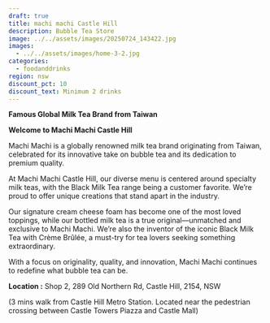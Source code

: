 ```yaml
---
draft: true
title: machi machi Castle Hill
description: Bubble Tea Store
image: ../../assets/images/20250724_143422.jpg
images:
  - ../../assets/images/home-3-2.jpg
categories:
  - foodanddrinks
region: nsw
discount_pct: 10
discount_text: Minimum 2 drinks
---
```

**Famous Global Milk Tea Brand from Taiwan**

**Welcome to Machi Machi Castle Hill**

Machi Machi is a globally renowned milk tea brand originating from Taiwan, celebrated for its innovative take on bubble tea and its dedication to premium quality.

At Machi Machi Castle Hill, our diverse menu is centered around specialty milk teas, with the Black Milk Tea range being a customer favorite. We’re proud to offer unique creations that stand apart in the industry.

Our signature cream cheese foam has become one of the most loved toppings, while our bottled milk tea is a true original—unmatched and exclusive to Machi Machi. We’re also the inventor of the iconic Black Milk Tea with Crème Brûlée, a must-try for tea lovers seeking something extraordinary.

With a focus on originality, quality, and innovation, Machi Machi continues to redefine what bubble tea can be.

**Location :** Shop 2, 289 Old Northern Rd, Castle Hill, 2154, NSW

(3 mins walk from Castle Hill Metro Station. Located near the pedestrian crossing between Castle Towers Piazza and Castle Mall)
